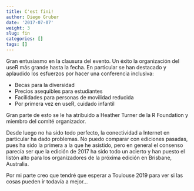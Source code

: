 ```yaml
---
title: C'est fini!
author: Diego Gruber
date: '2017-07-07'
weight: 3
slug: fin
categories: []
tags: []
---
```


Gran entusiasmo en la clausura del evento. Un éxito la organización del useR más grande hasta la fecha. En particular se han destacado y aplaudido los esfuerzos por hacer una conferencia inclusiva:

- Becas para la diversidad
- Precios asequibles para estudiantes
- Facilidades para personas de movilidad reducida
- Por primera vez en useR, cuidado infantil

Gran parte de esto se le ha atribuido a Heather Turner de la R Foundation y miembro del comité organizador. 

Desde luego no ha sido todo perfecto, la conectividad a Internet en particular ha dado problemas. No puedo comparar con ediciones pasadas, pues ha sido la primera a la que he asistido, pero en general el consenso parecía ser que la edición de 2017 ha sido todo un acierto y han puesto el listón alto para los organizadores de la próxima edición en Brisbane, Australia. 

Por mi parte creo que tendré que esperar a Toulouse 2019 para ver si las cosas pueden ir todavía a mejor...
